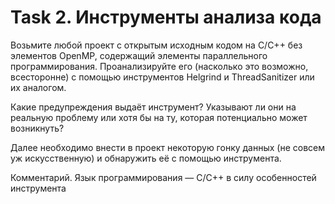 # Task 2. Инструменты анализа кода

Возьмите любой проект с открытым исходным кодом на C/C++ без элементов OpenMP, содержащий элементы параллельного программирования. Проанализируйте его (насколько это возможно, всесторонне) с помощью инструментов Helgrind и ThreadSanitizer или их аналогом.

Какие предупреждения выдаёт инструмент? Указывают ли они на реальную проблему или хотя бы на ту, которая потенциально может возникнуть?

Далее необходимо внести в проект некоторую гонку данных (не совсем уж
искусственную) и обнаружить её с помощью инструмента.

Комментарий. Язык программирования — C/С++ в силу особенностей инструмента